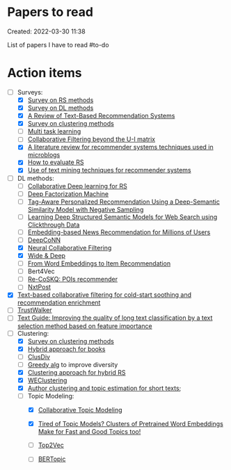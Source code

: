 # Papers to read
Created: 2022-03-30 11:38

List of papers I have to read
#to-do 

# Action items
- [ ] Surveys:
	- [x] [Survey on RS methods](https://www.sciencedirect.com/science/article/pii/S0950705113001044#b0940)
	- [x] [Survey on DL methods](https://arxiv.org/pdf/1707.07435.pdf) 
	- [x] [A Review of Text-Based Recommendation Systems](https://ieeexplore.ieee.org/stamp/stamp.jsp?arnumber=9354169&tag=1)
	- [x]  [Survey on clustering methods](https://arxiv.org/ftp/arxiv/papers/2109/2109.12839.pdf)
	- [ ] [Multi task learning](http://proceedings.mlr.press/v13/ning10a/ning10a.pdf)
	- [ ] [Collaborative Filtering beyond the U-I matrix](https://dl.acm.org/doi/pdf/10.1145/2556270?casa_token=ljSSFTJDI_UAAAAA:Y5_19XfjaevbJftT1Ua1X5uv5ufUVO5NwoodsLhCbcxrGyM-KpQ5DGeQKOAQdm_Hgpw8B3ijwx-g)
	- [x] [A literature review for recommender systems techniques used in microblogs](https://www.sciencedirect.com/science/article/pii/S0957417418301453?casa_token=0foppa_i8uEAAAAA:zlZSegaXR7XKKxg2S5XjL6zq3tIP0u7AFdc403KgOWP27NAR4r0QuYPBz_GtjOLG4JObkSNv1g)
	- [x] [How to evaluate RS](https://link.springer.com/content/pdf/10.1007/s13042-017-0762-9.pdf)
	- [x] [Use of text mining techniques for recommender systems](https://www.scitepress.org/Papers/2020/95765/95765.pdf)
- [ ] DL methods:
	- [ ] [Collaborative Deep learning for RS](https://arxiv.org/pdf/1409.2944.pdf)
	- [ ] [Deep Factorization Machine](https://arxiv.org/pdf/1703.04247.pdf)
	- [ ] [Tag-Aware Personalized Recommendation Using a Deep-Semantic Similarity Model with Negative Sampling](https://dl.acm.org/doi/pdf/10.1145/2983323.2983874)
	- [ ] [Learning Deep Structured Semantic Models for Web Search using Clickthrough Data](https://www.microsoft.com/en-us/research/wp-content/uploads/2016/02/cikm2013_DSSM_fullversion.pdf)
	- [ ] [Embedding-based News Recommendation for Millions of Users](http://library.usc.edu.ph/ACM/KKD%202017/pdfs/p1933.pdf)
	- [ ]  [DeepCoNN](https://arxiv.org/pdf/1701.04783.pdf)
	- [x]  [Neural Collaborative Filtering](https://arxiv.org/pdf/1708.05031.pdf)
	- [x]  [Wide & Deep](https://arxiv.org/pdf/1606.07792.pdf)
	- [ ]  [From Word Embeddings to Item Recommendation](https://arxiv.org/pdf/1601.01356.pdf)
	- [ ]  Bert4Vec
	- [ ]  [Re-CoSKQ: POIs recommender](http://ceur-ws.org/Vol-2435/paper8.pdf)
	- [ ]  [NxtPost](https://arxiv.org/pdf/2202.03645.pdf)
- [x] [Text-based collaborative filtering for cold-start soothing and recommendation enrichment](https://www.archives-ouvertes.fr/hal-01640268/document)
- [ ] [TrustWalker](https://dl.acm.org/doi/pdf/10.1145/1557019.1557067?casa_token=iVfBiLV0dOgAAAAA:EWIobnEJvJR-1eLHoovDPn3I2byy_fUPzjBzzn4OxEbWGy-PX7izUc1PCe-juNKuvLMG6Xm6cQrX)
- [ ] [Text Guide: Improving the quality of long text classification by a text selection method based on feature importance](https://arxiv.org/ftp/arxiv/papers/2104/2104.07225.pdf)
- [ ] Clustering:
	- [x]  [Survey on clustering methods](https://arxiv.org/ftp/arxiv/papers/2109/2109.12839.pdf)
	- [x] [Hybrid approach for books](https://www.sciencedirect.com/science/article/pii/S2212827119307401) 
	- [ ] [ClusDiv](https://akademik.bahcesehir.edu.tr/~tevfik/papers/diversity.pdf) 
	- [ ] [Greedy alg](https://citeseerx.ist.psu.edu/viewdoc/download?doi=10.1.1.8.5232&rep=rep1&type=pdf) to improve diversity
	- [x] [Clustering approach for hybrid RS](https://ieeexplore.ieee.org/stamp/stamp.jsp?arnumber=1241167&casa_token=6ObU4yoF3GwAAAAA:NWUTprDcRyZFGmVb6X44bTRuZaigCKhqwVRCRThEMrAdFuq3PsJJGwQunooDV9llBb9Ltoqu)
	- [x] [WEClustering](https://link.springer.com/content/pdf/10.1007/s40747-021-00512-9.pdf)
	- [x] [Author clustering and topic estimation for short texts](https://arxiv.org/pdf/2106.09533.pdf);
	- [ ] Topic Modeling:
		- [x] [Collaborative Topic Modeling](http://www.cs.columbia.edu/~blei/papers/WangBlei2011.pdf)
		- [x] [Tired of Topic Models? Clusters of Pretrained Word Embeddings Make for Fast and Good Topics too!](https://arxiv.org/pdf/2004.14914.pdf)
		- [ ] [Top2Vec](https://arxiv.org/pdf/2008.09470.pdf)
		- [ ] [BERTopic](https://arxiv.org/abs/2203.05794)


